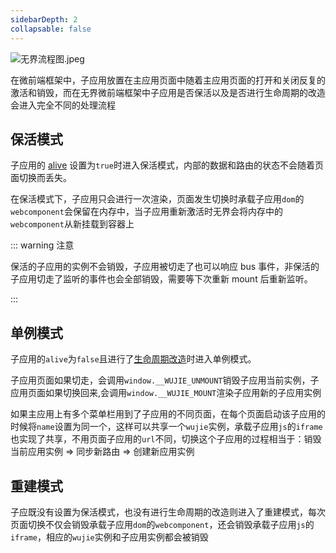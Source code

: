 ```yaml
---
sidebarDepth: 2
collapsable: false
---
```


![无界流程图.jpeg](https://vfiles.gtimg.cn/wuji_dashboard/xy/test_wuji_damy/F0NYfpHl.jpeg)

在微前端框架中，子应用放置在主应用页面中随着主应用页面的打开和关闭反复的激活和销毁，而在无界微前端框架中子应用是否保活以及是否进行生命周期的改造会进入完全不同的处理流程

## 保活模式

子应用的 [alive](/api/startApp.html#alive) 设置为`true`时进入保活模式，内部的数据和路由的状态不会随着页面切换而丢失。

在保活模式下，子应用只会进行一次渲染，页面发生切换时承载子应用`dom`的`webcomponent`会保留在内存中，当子应用重新激活时无界会将内存中的`webcomponent`从新挂载到容器上

::: warning 注意

保活的子应用的实例不会销毁，子应用被切走了也可以响应 bus 事件，非保活的子应用切走了监听的事件也会全部销毁，需要等下次重新 mount 后重新监听。

:::

## 单例模式

子应用的`alive`为`false`且进行了[生命周期改造](/guide/start.html#生命周期改造)时进入单例模式。

子应用页面如果切走，会调用`window.__WUJIE_UNMOUNT`销毁子应用当前实例，子应用页面如果切换回来,会调用`window.__WUJIE_MOUNT`渲染子应用新的子应用实例

如果主应用上有多个菜单栏用到了子应用的不同页面，在每个页面启动该子应用的时候将`name`设置为同一个，这样可以共享一个`wujie`实例，承载子应用`js`的`iframe`也实现了共享，不用页面子应用的`url`不同，切换这个子应用的过程相当于：销毁当前应用实例 => 同步新路由 => 创建新应用实例

## 重建模式

子应既没有设置为保活模式，也没有进行生命周期的改造则进入了重建模式，每次页面切换不仅会销毁承载子应用`dom`的`webcomponent`，还会销毁承载子应用`js`的`iframe`，相应的`wujie`实例和子应用实例都会被销毁
